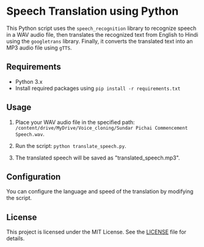 # Speech Translation using Python

This Python script uses the `speech_recognition` library to recognize speech in a WAV audio file, then translates the recognized text from English to Hindi using the `googletrans` library. Finally, it converts the translated text into an MP3 audio file using `gTTS`.

## Requirements

- Python 3.x
- Install required packages using `pip install -r requirements.txt`

## Usage

1. Place your WAV audio file in the specified path: `/content/drive/MyDrive/Voice_cloning/Sundar Pichai Commencement Speech.wav`.

2. Run the script: `python translate_speech.py`.

3. The translated speech will be saved as "translated_speech.mp3".

## Configuration

You can configure the language and speed of the translation by modifying the script.

## License

This project is licensed under the MIT License. See the [LICENSE](LICENSE) file for details.

